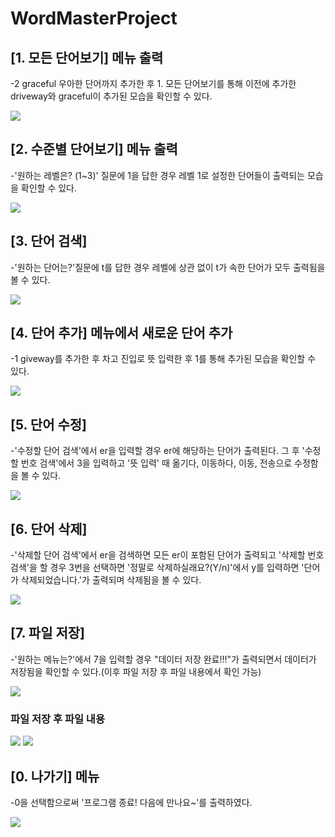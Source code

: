 # WordMasterProject

## [1. 모든 단어보기] 메뉴 출력
-2 graceful 우아한 단어까지 추가한 후 1. 모든 단어보기를 통해 이전에 추가한 driveway와 graceful이 추가된 모습을 확인할 수 있다.

<img src='https://github.com/ChristineKangHee/WordMasterProject/blob/master/screenshots/%5B1.%20%EB%AA%A8%EB%93%A0%20%EB%8B%A8%EC%96%B4%EB%B3%B4%EA%B8%B0%5D%20%EB%A9%94%EB%89%B4%EC%97%90%EC%84%9C%20%EC%A0%9C%EB%8C%80%EB%A1%9C%20%EC%B6%9C%EB%A0%A5-1,%202.png?raw=true'>

## [2. 수준별 단어보기] 메뉴 출력
-'원하는 레벨은? (1~3)' 질문에 1을 답한 경우 레벨 1로 설정한 단어들이 출력되는 모습을 확인할 수 있다.

<img src='https://github.com/ChristineKangHee/WordMasterProject/blob/master/screenshots/%5B2.%20%EC%88%98%EC%A4%80%EB%B3%84%20%EB%8B%A8%EC%96%B4%EB%B3%B4%EA%B8%B0%5D.png?raw=true'>

## [3. 단어 검색]
-'원하는 단어는?'질문에 t를 답한 경우 레벨에 상관 없이 t가 속한 단어가 모두 출력됨을 볼 수 있다.

<img src='https://github.com/ChristineKangHee/WordMasterProject/blob/master/screenshots/%5B3.%20%EB%8B%A8%EC%96%B4%20%EA%B2%80%EC%83%89%5D.png?raw=true'>

## [4. 단어 추가] 메뉴에서 새로운 단어 추가
-1 giveway를 추가한 후 차고 진입로 뜻 입력한 후 1를 통해 추가된 모습을 확인할 수 있다.

<img src='https://github.com/ChristineKangHee/WordMasterProject/blob/master/screenshots/%5B4.%20%EB%8B%A8%EC%96%B4%20%EC%B6%94%EA%B0%80%5D%20%EB%A9%94%EB%89%B4%EC%97%90%EC%84%9C%20%EC%83%88%EB%A1%9C%EC%9A%B4%20%EB%8B%A8%EC%96%B4%20%EC%B6%94%EA%B0%80-1%20driveway%20.png?raw=true'>

## [5. 단어 수정]
-'수정할 단어 검색'에서 er을 입력할 경우 er에 해당하는 단어가 출력된다. 그 후 '수정할 번호 검색'에서 3을 입력하고 '뜻 입력' 때 옮기다, 이동하다, 이동, 전송으로 수정함을 볼 수 있다.

<img src='https://github.com/ChristineKangHee/WordMasterProject/blob/master/screenshots/%5B5.%20%EB%8B%A8%EC%96%B4%20%EC%88%98%EC%A0%95%5D.png?raw=true'>

## [6. 단어 삭제]
-'삭제할 단어 검색'에서 er을 검색하면 모든 er이 포함된 단어가 출력되고 '삭제할 번호 검색'을 할 경우 3번을 선택하면 '정말로 삭제하실래요?(Y/n)'에서 y를 입력하면 '단어가 삭제되었습니다.'가 출력되며 삭제됨을 볼 수 있다.

<img src='https://github.com/ChristineKangHee/WordMasterProject/blob/master/screenshots/%5B6.%20%EB%8B%A8%EC%96%B4%20%EC%82%AD%EC%A0%9C%5D.png?raw=true'>

## [7. 파일 저장]
-'원하는 메뉴는?'에서 7을 입력할 경우 "데이터 저장 완료!!!"가 출력되면서 데이터가 저장됨을 확인할 수 있다.(이후 파일 저장 후 파일 내용에서 확인 가능)

<img src='https://github.com/ChristineKangHee/WordMasterProject/blob/master/screenshots/%5B7.%20%ED%8C%8C%EC%9D%BC%EC%A0%80%EC%9E%A5%5D.png?raw=true'>

### 파일 저장 후 파일 내용
<img src='https://github.com/ChristineKangHee/WordMasterProject/blob/master/screenshots/%5B7.%20%ED%8C%8C%EC%9D%BC%EC%A0%80%EC%9E%A5%5D%20%ED%8C%8C%EC%9D%BC%EC%B6%9C%EB%A0%A5-1.png?raw=true'>
<img src='https://github.com/ChristineKangHee/WordMasterProject/blob/master/screenshots/%5B7.%20%ED%8C%8C%EC%9D%BC%EC%A0%80%EC%9E%A5%5D%20%ED%8C%8C%EC%9D%BC%EC%B6%9C%EB%A0%A5-2.png?raw=true'>

## [0. 나가기] 메뉴
-0을 선택함으로써 '프로그램 종료! 다음에 만나요~'를 출력하였다.

<img src='https://github.com/ChristineKangHee/WordMasterProject/blob/master/screenshots/%5B0.%20%EB%82%98%EA%B0%80%EA%B8%B0%5D%20%EB%A9%94%EB%89%B4.png?raw=true'>
